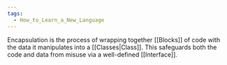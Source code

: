 ```yaml
---
tags:
  - How_to_Learn_a_New_Language
---
```

Encapsulation is the process of wrapping together [[Blocks]] of code with the data it manipulates into a [[Classes|Class]]. This safeguards both the code and data from misuse via a well-defined [[Interface]].